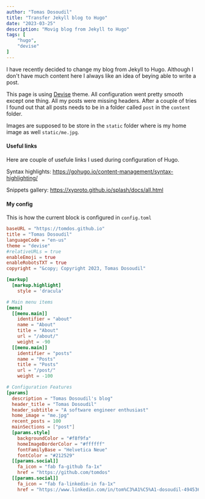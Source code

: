 ```yaml
---
author: "Tomas Dosoudil"
title: "Transfer Jekyll blog to Hugo"
date: "2023-03-25"
description: "Movig blog from Jekyll to Hugo"
tags: [
    "hugo",
    "devise"
]
---
```


I have recently decided to change my blog from Jekyll to Hugo. Although I don't have 
much content here I always like an idea of beying able to write a post.

This page is using [Devise](https://github.com/austingebauer/devise) theme. All 
configuration went pretty smooth except one thing. All my posts were missing 
headers. After a couple of tries I found out that all posts needs to be in 
a folder called `post` in the `content` folder. 

Images are supposed to be store in the `static` folder where is my 
home image as well `static/me.jpg`.


#### Useful links
Here are couple of usefule links I used during configuration of Hugo.

Syntax highlights:
https://gohugo.io/content-management/syntax-highlighting/

Snippets gallery:
https://xyproto.github.io/splash/docs/all.html


#### My config

This is how the current block is configured in `config.toml` 

```toml
baseURL = "https://tomdos.github.io"
title = "Tomas Dosoudil"
languageCode = "en-us"
theme = "devise"
#relativeURLs = true
enableEmoji = true
enableRobotsTXT = true
copyright = "&copy; Copyright 2023, Tomas Dosoudil"

[markup]
  [markup.highlight]
    style = 'dracula'

# Main menu items
[menu]
  [[menu.main]]
    identifier = "about"
    name = "About"
    title = "About"
    url = "/about/"
    weight = -90
  [[menu.main]]
    identifier = "posts"
    name = "Posts"
    title = "Posts"
    url = "/post/"
    weight = -100

# Configuration Features
[params]
  description = "Tomas Dosoudil's blog"
  header_title = "Tomas Dosoudil"
  header_subtitle = "A software engineer enthusiast"
  home_image = "me.jpg"
  recent_posts = 100  
  mainSections = ["post"]
  [params.style]        
    backgroundColor = "#f8f9fa"
    homeImageBorderColor = "#ffffff"
    fontFamilyBase = "Helvetica Neue"
    fontColor = "#212529"
  [[params.social]]
    fa_icon = "fab fa-github fa-1x" 
    href = "https://github.com/tomdos"
  [[params.social]]
    fa_icon = "fab fa-linkedin-in fa-1x"
    href = "https://www.linkedin.com/in/tom%C3%A1%C5%A1-dosoudil-49453658/"
```

